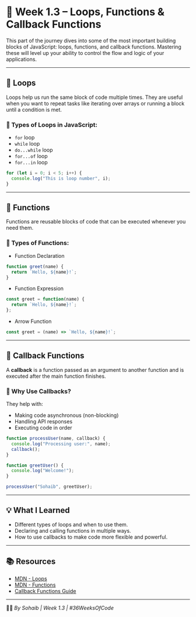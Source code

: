# 📘 Week 1.3 – Loops, Functions & Callback Functions

This part of the journey dives into some of the most important building blocks of JavaScript: loops, functions, and callback functions. Mastering these will level up your ability to control the flow and logic of your applications.

---

## 🔁 Loops

Loops help us run the same block of code multiple times. They are useful when you want to repeat tasks like iterating over arrays or running a block until a condition is met.

### 🔸 Types of Loops in JavaScript:
- `for` loop
- `while` loop
- `do...while` loop
- `for...of` loop
- `for...in` loop

```js
for (let i = 0; i < 5; i++) {
  console.log("This is loop number", i);
}
```

---

## 🧠 Functions

Functions are reusable blocks of code that can be executed whenever you need them.

### 🔸 Types of Functions:
- Function Declaration  
```js
function greet(name) {
  return `Hello, ${name}!`;
}
```

- Function Expression  
```js
const greet = function(name) {
  return `Hello, ${name}!`;
};
```

- Arrow Function  
```js
const greet = (name) => `Hello, ${name}!`;
```

---

## 🔄 Callback Functions

A **callback** is a function passed as an argument to another function and is executed after the main function finishes.

### 🔸 Why Use Callbacks?
They help with:
- Making code asynchronous (non-blocking)
- Handling API responses
- Executing code in order

```js
function processUser(name, callback) {
  console.log("Processing user:", name);
  callback();
}

function greetUser() {
  console.log("Welcome!");
}

processUser("Sohaib", greetUser);
```

---

## 💡 What I Learned

- Different types of loops and when to use them.
- Declaring and calling functions in multiple ways.
- How to use callbacks to make code more flexible and powerful.

---

## 📚 Resources

- [MDN - Loops](https://developer.mozilla.org/en-US/docs/Web/JavaScript/Guide/Loops_and_iteration)
- [MDN - Functions](https://developer.mozilla.org/en-US/docs/Web/JavaScript/Guide/Functions)
- [Callback Functions Guide](https://javascript.info/callbacks)

---

👨‍💻 _By Sohaib | Week 1.3 | #36WeeksOfCode_
